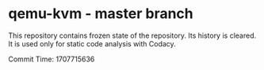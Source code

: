 # qemu-kvm - master branch

This repository contains frozen state of the repository.
Its history is cleared. It is used only for static code
analysis with Codacy.

Commit Time: 1707715636